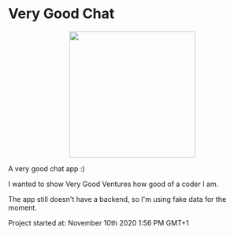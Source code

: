 # Very Good Chat
<p align="center">
  <img width="256" src="https://raw.githubusercontent.com/aouahib/very_good_chat/master/assets/images/logo/vgc.png">
</p>

A very good chat app :)

I wanted to show Very Good Ventures how good of a coder I am.

The app still doesn't have a backend, so I'm using fake data for the moment.

Project started at: November 10th 2020 1:56 PM GMT+1
